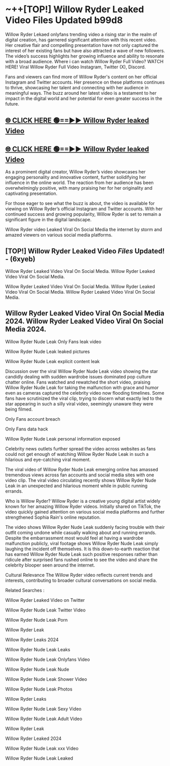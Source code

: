 # ~++[TOP!] Willow Ryder Leaked Video Files Updated b99d8

 Willow Ryder Lekaed onlyfans trending video a rising star in the realm of digital creation, has garnered significant attention with this recent video. Her creative flair and compelling presentation have not only captured the interest of her existing fans but have also attracted a wave of new followers. The video’s success highlights her growing influence and ability to resonate with a broad audience.
Where i can watch  Willow Ryder Full Video? WATCH HERE! Viral  Willow Ryder Full Video Instagram, Twitter (X), Discord.


Fans and viewers can find more of  Willow Ryder's content on her official Instagram and Twitter accounts. Her presence on these platforms continues to thrive, showcasing her talent and connecting with her audience in meaningful ways. The buzz around her latest video is a testament to her impact in the digital world and her potential for even greater success in the future.


## [🌐 CLICK HERE 🟢==►►  Willow Ryder leaked Video ](https://onlyclips.site?title=Willow_Ryder&ref=git)

## [🌐 CLICK HERE 🟢==►►  Willow Ryder leaked Video ](https://onlyclips.site?title=Willow_Ryder&ref=git)


As a prominent digital creator,  Willow Ryder’s video showcases her engaging personality and innovative content, further solidifying her influence in the online world. The reaction from her audience has been overwhelmingly positive, with many praising her for her originality and captivating presentation.

For those eager to see what the buzz is about, the video is available for viewing on  Willow Ryder’s official Instagram and Twitter accounts. With her continued success and growing popularity,  Willow Ryder is set to remain a significant figure in the digital landscape.


  Willow Ryder video Leaked Viral On Social Media the internet by storm and amazed viewers on various social media platforms.


## [TOP!]  Willow Ryder Leaked Video *Files* Updated! - (6xyeb) 

 Willow Ryder Leaked Video Viral On Social Media. Willow Ryder Leaked Video Viral On Social Media.

 Willow Ryder Leaked Video Viral On Social Media. Willow Ryder Leaked Video Viral On Social Media. Willow Ryder Leaked Video Viral On Social Media.


##  Willow Ryder Leaked Video Viral On Social Media 2024. Willow Ryder Leaked Video Viral On Social Media 2024.
 Willow Ryder Nude Leak Only Fans leak video

 Willow Ryder Nude Leak leaked pictures

 Willow Ryder Nude Leak explicit content leak

Discussion over the viral  Willow Ryder Nude Leak video showing the star candidly dealing with sudden wardrobe issues dominated pop culture chatter online. Fans watched and rewatched the short video, praising  Willow Ryder Nude Leak for taking the malfunction with grace and humor even as cameras captured the celebrity video now flooding timelines. Some fans have scrutinized the viral clip, trying to discern what exactly led to the star appearing in such a silly viral video, seemingly unaware they were being filmed.


Only Fans account breach

Only Fans data hack

 Willow Ryder Nude Leak personal information exposed

Celebrity news outlets further spread the video across websites as fans could not get enough of watching  Willow Ryder Nude Leak in such a hilarious and eye-catching viral moment.


The viral video of  Willow Ryder Nude Leak emerging online has amassed tremendous views across fan accounts and social media sites with one video clip. The viral video circulating recently shows  Willow Ryder Nude Leak in an unexpected and hilarious moment while in public running errands.


Who is  Willow Ryder?  Willow Ryder is a creative young digital artist widely known for her amazing  Willow Ryder videos. Initially shared on TikTok, the video quickly gained attention on various social media platforms and further strengthened Sophia Rain's online reputation.

The video shows  Willow Ryder Nude Leak suddenly facing trouble with their outfit coming undone while casually walking about and running errands. Despite the embarrassment most would feel at having a wardrobe malfunction publicly, viral footage shows  Willow Ryder Nude Leak simply laughing the incident off themselves. It is this down-to-earth reaction that has earned  Willow Ryder Nude Leak such positive responses rather than ridicule after surprised fans rushed online to see the video and share the celebrity blooper seen around the internet.

Cultural Relevance The  Willow Ryder video reflects current trends and interests, contributing to broader cultural conversations on social media.

Related Searches :

 Willow Ryder Leaked Video on Twitter

 Willow Ryder Nude Leak Twitter Video

 Willow Ryder Nude Leak Porn

 Willow Ryder Leak 

 Willow Ryder Leaks 2024

 Willow Ryder Nude Leak Leaks

 Willow Ryder Nude Leak Onlyfans Video

 Willow Ryder Nude Leak Nude

 Willow Ryder Nude Leak Shower Video

 Willow Ryder Nude Leak Photos

 Willow Ryder Leaks

 Willow Ryder Nude Leak Sexy Video

 Willow Ryder Nude Leak Adult Video

 Willow Ryder Leak

 Willow Ryder Leaked 2024

 Willow Ryder Nude Leak xxx Video

 Willow Ryder Nude Leak Leaked